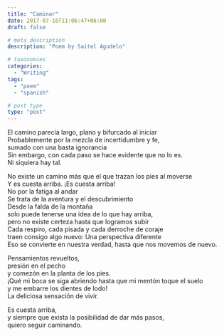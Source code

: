 ```yaml
---
title: "Caminar"
date: 2017-07-16T11:06:47+06:00
draft: false

# meta description
description: "Poem by Saitel Agudelo"

# taxonomies
categories: 
  - "Writing"
tags:
  - "poem"
  - "spanish"

# post type
type: "post"
---
```


El camino parecía largo, plano y bifurcado al iniciar \
Probablemente por la mezcla de incertidumbre y fe, \
sumado con una basta ignorancia \
Sin embargo, con cada paso se hace evidente que no lo es. \
Ni siquiera hay tal.

No existe un camino más que el que trazan los pies al moverse \
Y es cuesta arriba. ¡Es cuesta arriba! \
No por la fatiga al andar \
Se trata de la aventura y el descubrimiento \
Desde la falda de la montaña \
solo puede tenerse una idea de lo que hay arriba, \
pero no existe certeza hasta que logramos subir \
Cada respiro, cada pisada y cada derroche de coraje \
traen consigo algo nuevo: Una perspectiva diferente \
Eso se convierte en nuestra verdad, hasta que nos movemos de nuevo.

Pensamientos revueltos, \
presión en el pecho \
y comezón en la planta de los pies. \
¡Qué mi boca se siga abriendo hasta que mi mentón toque el suelo \
y me embarre los dientes de lodo! \
La deliciosa sensación de vivir.

Es cuesta arriba, \
y siempre que exista la posibilidad de dar más pasos, \
quiero seguir caminando.